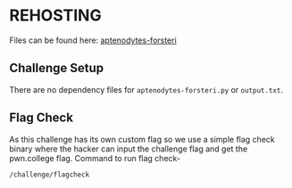 # REHOSTING

Files can be found here: [aptenodytes-forsteri](https://github.com/BaadMaro/CTF/blob/main/HSCTF%202021/Crypto%20-%20aptenodytes-forsteri/README.md)

## Challenge Setup
There are no dependency files for `aptenodytes-forsteri.py` or `output.txt`.

## Flag Check

As this challenge has its own custom flag so we use a simple flag check binary where the hacker can input the challenge flag and get the pwn.college flag. Command to run flag check-
```
/challenge/flagcheck
```